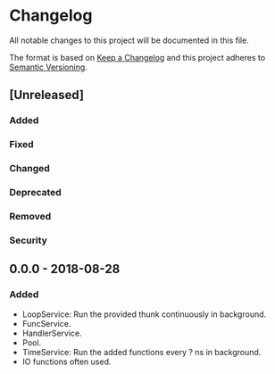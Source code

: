 # Changelog
All notable changes to this project will be documented in this file.

The format is based on [Keep a Changelog](http://keepachangelog.com/en/1.0.0/) and this project adheres to [Semantic Versioning](http://semver.org/spec/v2.0.0.html).

## [Unreleased]
### Added

### Fixed

### Changed

### Deprecated

### Removed

### Security


## 0.0.0 - 2018-08-28
### Added
- LoopService: Run the provided thunk continuously in background.
- FuncService.
- HandlerService.
- Pool.
- TimeService: Run the added functions every ? ns in background.
- IO functions often used.
